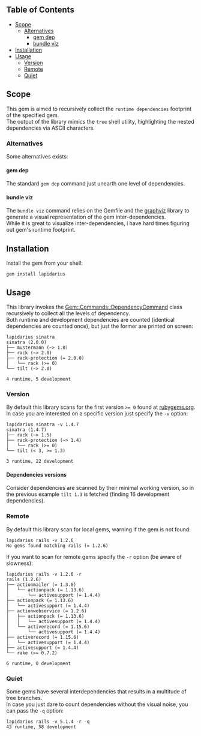 ## Table of Contents

* [Scope](#scope)
  * [Alternatives](#alternatives)
    * [gem dep](#gem-dep)
    * [bundle viz](#bundle-viz)
* [Installation](#installation)
* [Usage](#usage)
    * [Version](#version)
    * [Remote](#remote)
    * [Quiet](#quiet)

## Scope
This gem is aimed to recursively collect the `runtime dependencies` footprint of the specified gem.  
The output of the library mimics the `tree` shell utility, highlighting the nested dependencies via ASCII characters.

### Alternatives
Some alternatives exists: 

#### gem dep
The standard `gem dep` command just unearth one level of dependencies.

#### bundle viz
The `bundle viz` command relies on the Gemfile and the [graphviz](http://www.graphviz.org/) library to generate a visual representation of the gem inter-dependencies.  
While it is great to visualize inter-dependencies, i have hard times figuring out gem's  runtime footprint.

## Installation
Install the gem from your shell:
```shell
gem install lapidarius
```

## Usage
This library invokes the [Gem::Commands::DependencyCommand](https://github.com/rubygems/rubygems/blob/master/lib/rubygems/commands/dependency_command.rb) class recursively to collect all the levels of dependency.  
Both runtime and development dependencies are counted (identical dependencies are counted once), but just the former are printed on screen:

```shell
lapidarius sinatra
sinatra (2.0.0)
├── mustermann (~> 1.0)
├── rack (~> 2.0)
├── rack-protection (= 2.0.0)
│   └── rack (>= 0)
└── tilt (~> 2.0)

4 runtime, 5 development
```

### Version
By default this library scans for the first version `>= 0` found at [rubygems.org](https://rubygems.org/).  
In case you are interested on a specific version just specify the `-v` option:
```shell
lapidarius sinatra -v 1.4.7
sinatra (1.4.7)
├── rack (~> 1.5)
├── rack-protection (~> 1.4)
│   └── rack (>= 0)
└── tilt (< 3, >= 1.3)

3 runtime, 22 development
```

#### Dependencies versions
Consider dependencies are scanned by their minimal working version, so in the previous 
example `tilt 1.3` is fetched (finding 16 development dependencies).

### Remote
By default this library scan for local gems, warning if the gem is not found:
```shell
lapidarius rails -v 1.2.6
No gems found matching rails (= 1.2.6)
```

If you want to scan for remote gems specify the `-r` option (be aware of slowness):
```shell
lapidarius rails -v 1.2.6 -r
rails (1.2.6)
├── actionmailer (= 1.3.6)
│   └── actionpack (= 1.13.6)
│       └── activesupport (= 1.4.4)
├── actionpack (= 1.13.6)
│   └── activesupport (= 1.4.4)
├── actionwebservice (= 1.2.6)
│   ├── actionpack (= 1.13.6)
│   │   └── activesupport (= 1.4.4)
│   └── activerecord (= 1.15.6)
│       └── activesupport (= 1.4.4)
├── activerecord (= 1.15.6)
│   └── activesupport (= 1.4.4)
├── activesupport (= 1.4.4)
└── rake (>= 0.7.2)

6 runtime, 0 development
```

### Quiet
Some gems have several interdependencies that results in a multitude of tree branches.  
In case you just dare to count dependencies without the visual noise, you can pass the `-q` option:
```shell
lapidarius rails -v 5.1.4 -r -q
43 runtime, 58 development
```
